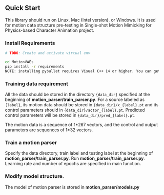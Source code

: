 ## Quick Start

This library should run on Linux, Mac (Intel version), or Windows. It is used for motion data structure pre-testing in Single-shot Motion Mimicking for Physics-based Character Animation project. 

### Install Requirements

```bash
# TODO: Create and activate virtual env

cd MotionVAEs
pip install -r requirements
NOTE: installing pybullet requires Visual C++ 14 or higher. You can get it from here: https://visualstudio.microsoft.com/visual-cpp-build-tools/
```

### Training data requirement

All the data should be stored in the directory ```{data_dir}``` specified at the beginning of **motion_parser/train_parser.py**. For a source labeled as ```{label}```, its motion data should be stored in ```{data_dir}/x_{label}.pt``` and its control parameters should in ```{data_dir}/actor_{label}.pt```. Predicted control parameters will be stored in ```{data_dir}/pred_{label}.pt```.

The motion data is a sequence of 1\*267 vectors, and the control and output parameters are sequences of 1\*32 vectors. 

### Train a motion parser

Specify the data directory, train label and testing label at the beginning of **motion_parser/train_parser.py**. Run **motion_parser/train_parser.py**. Learning rate and number of epochs are specified in main function.

### Modify model structure.

The model of motion parser is stored in **motion_parser/models.py** 